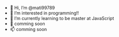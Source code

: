 - 👋 Hi, I’m @mati99789
- 👀 I’m interested in programming!!
- 🌱 I’m currently learning to be master at JavaScript
- 💞️ comming soon
- 📫 comming soon

<!---
mati99789/mati99789 is a ✨ special ✨ repository because its `README.md` (this file) appears on your GitHub profile.
You can click the Preview link to take a look at your changes.
--->
